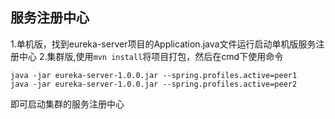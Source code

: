 服务注册中心
----
1.单机版，找到eureka-server项目的Application.java文件运行启动单机版服务注册中心
2.集群版,使用```mvn install```将项目打包，然后在cmd下使用命令
```
java -jar eureka-server-1.0.0.jar --spring.profiles.active=peer1
java -jar eureka-server-1.0.0.jar --spring.profiles.active=peer2
```
即可启动集群的服务注册中心